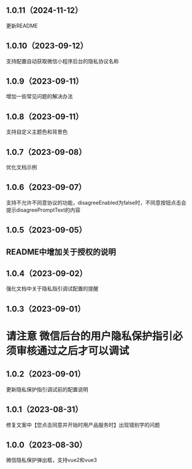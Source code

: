 ## 1.0.11（2024-11-12）
更新README
## 1.0.10（2023-09-12）
支持配置自动获取微信小程序后台的隐私协议名称
## 1.0.9（2023-09-11）
增加一些常见问题的解决办法
## 1.0.8（2023-09-11）
支持自定义主题色和背景色
## 1.0.7（2023-09-08）
优化文档示例
## 1.0.6（2023-09-07）
支持不允许不同意协议的功能，disagreeEnabled为false时，不同意按钮点击会提示disagreePromptText的内容
## 1.0.5（2023-09-05）
## README中增加关于授权的说明
## 1.0.4（2023-09-02）
强化文档中关于隐私指引调试配置的提醒
## 1.0.3（2023-09-01）
# 请注意 微信后台的用户隐私保护指引必须审核通过之后才可以调试
## 1.0.2（2023-09-01）
更新隐私保护指引调试前的配置说明
## 1.0.1（2023-08-31）
修复文案中【您点击同意并开始时用产品服务时】出现错别字的问题
## 1.0.0（2023-08-30）
微信隐私保护弹出框，支持vue2和vue3
